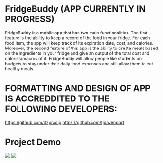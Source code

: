 # FridgeBuddy (APP CURRENTLY IN PROGRESS)
FridgeBuddy is a mobile app that has two main functionalities. The first feature is the ability to keep a record of the food in your fridge. For each food item, the app will keep track of its expiration date, cost, and calories. Moreover, the second feature of this app is the ability to create meals based on the ingredients in your fridge and give an output of the total cost and calories/macros of it. FridgeBuddy will allow people like students on budgets to stay under their daily food expenses and still allow them to eat healthy meals.





# FORMATTING AND DESIGN OF APP IS ACCREDDITED TO THE FOLLOWING DEVELOPERS:
https://github.com/itzpradip
https://github.com/tjdavenport

# Project Demo
![](gifs/gif0.gif)
![](gifs/gif1.gif)


